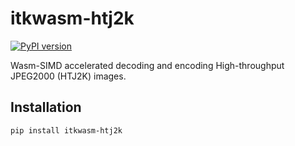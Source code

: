 # itkwasm-htj2k

[![PyPI version](https://badge.fury.io/py/itkwasm-htj2k.svg)](https://badge.fury.io/py/itkwasm-htj2k)

Wasm-SIMD accelerated decoding and encoding High-throughput JPEG2000 (HTJ2K) images.

## Installation

```sh
pip install itkwasm-htj2k
```
